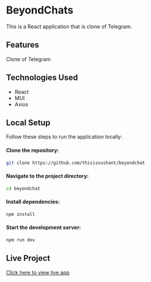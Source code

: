 # BeyondChats
This is a React application that is clone of Telegram.

## Features
Clone of Telegram

## Technologies Used

* React
* MUI
* Axios

## Local Setup

Follow these steps to run the application locally:

#### Clone the repository:

```bash
git clone https://github.com/thisissushant/beyondchat
```
#### Navigate to the project directory:

```bash
cd beyondchat
```
#### Install dependencies:

```bash
npm install
```
#### Start the development server:

```bash
npm run dev
```

## Live Project
[Click here to view live app](https://beyondchat.netlify.app/)
